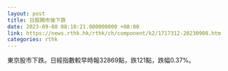 ```yaml
---
layout: post
title: 日股開市後下跌
date: 2023-09-08 08:10:21.000000000 +08:00
link: https://news.rthk.hk/rthk/ch/component/k2/1717312-20230908.htm
categories: rthk
---
```


東京股市下跌。日經指數較早時報32869點，跌121點，跌幅0.37%。
